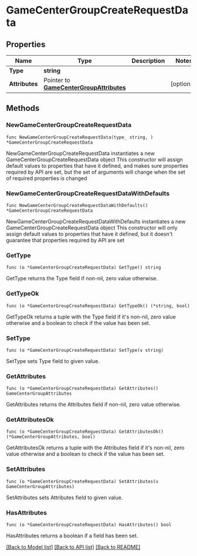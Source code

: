 # GameCenterGroupCreateRequestData

## Properties

Name | Type | Description | Notes
------------ | ------------- | ------------- | -------------
**Type** | **string** |  | 
**Attributes** | Pointer to [**GameCenterGroupAttributes**](GameCenterGroupAttributes.md) |  | [optional] 

## Methods

### NewGameCenterGroupCreateRequestData

`func NewGameCenterGroupCreateRequestData(type_ string, ) *GameCenterGroupCreateRequestData`

NewGameCenterGroupCreateRequestData instantiates a new GameCenterGroupCreateRequestData object
This constructor will assign default values to properties that have it defined,
and makes sure properties required by API are set, but the set of arguments
will change when the set of required properties is changed

### NewGameCenterGroupCreateRequestDataWithDefaults

`func NewGameCenterGroupCreateRequestDataWithDefaults() *GameCenterGroupCreateRequestData`

NewGameCenterGroupCreateRequestDataWithDefaults instantiates a new GameCenterGroupCreateRequestData object
This constructor will only assign default values to properties that have it defined,
but it doesn't guarantee that properties required by API are set

### GetType

`func (o *GameCenterGroupCreateRequestData) GetType() string`

GetType returns the Type field if non-nil, zero value otherwise.

### GetTypeOk

`func (o *GameCenterGroupCreateRequestData) GetTypeOk() (*string, bool)`

GetTypeOk returns a tuple with the Type field if it's non-nil, zero value otherwise
and a boolean to check if the value has been set.

### SetType

`func (o *GameCenterGroupCreateRequestData) SetType(v string)`

SetType sets Type field to given value.


### GetAttributes

`func (o *GameCenterGroupCreateRequestData) GetAttributes() GameCenterGroupAttributes`

GetAttributes returns the Attributes field if non-nil, zero value otherwise.

### GetAttributesOk

`func (o *GameCenterGroupCreateRequestData) GetAttributesOk() (*GameCenterGroupAttributes, bool)`

GetAttributesOk returns a tuple with the Attributes field if it's non-nil, zero value otherwise
and a boolean to check if the value has been set.

### SetAttributes

`func (o *GameCenterGroupCreateRequestData) SetAttributes(v GameCenterGroupAttributes)`

SetAttributes sets Attributes field to given value.

### HasAttributes

`func (o *GameCenterGroupCreateRequestData) HasAttributes() bool`

HasAttributes returns a boolean if a field has been set.


[[Back to Model list]](../README.md#documentation-for-models) [[Back to API list]](../README.md#documentation-for-api-endpoints) [[Back to README]](../README.md)


